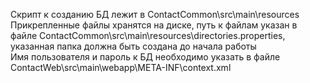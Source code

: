 Скрипт к созданию БД лежит в ContactCommon\src\main\resources<br>
Прикрепленные файлы хранятся на диске, путь к файлам указан в файле ContactCommon\src\main\resources\directories.properties, указанная папка должна быть создана до начала работы<br>
Имя пользователя и пароль к БД необходимо указать в файле ContactWeb\src\main\webapp\META-INF\context.xml<br>
